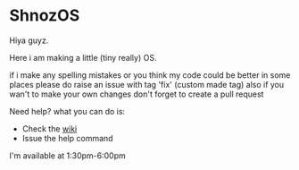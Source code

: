 # ShnozOS

Hiya guyz.

Here i am making a little (tiny really) OS.

if i make any spelling mistakes or you think my code could be better in some places please do raise an issue with tag 'fix' (custom made tag)
also if you wan't to make your own changes don't forget to create a pull request

Need help?
  what you can do is:
  * Check the [wiki](https://github.com/gv-coder/ShnozOS/wiki/)
  * Issue the help command


I'm available at 1:30pm-6:00pm

